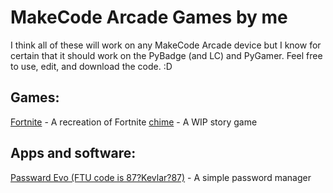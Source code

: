 # MakeCode Arcade Games by me
  
I think all of these will work on any MakeCode Arcade device but I know for certain that it should work on the PyBadge (and LC) and PyGamer. Feel free to use, edit, and download the code. :D  
  
## Games:  
[Fortnite](/arcade-Fortnite.uf2)  - A recreation of Fortnite
[chime](/arcade-chime.uf2)  - A WIP story game

## Apps and software:
[Passward Evo (FTU code is 87?Kevlar?87)](/arcade-Passward-Evo.uf2)  - A simple password manager
